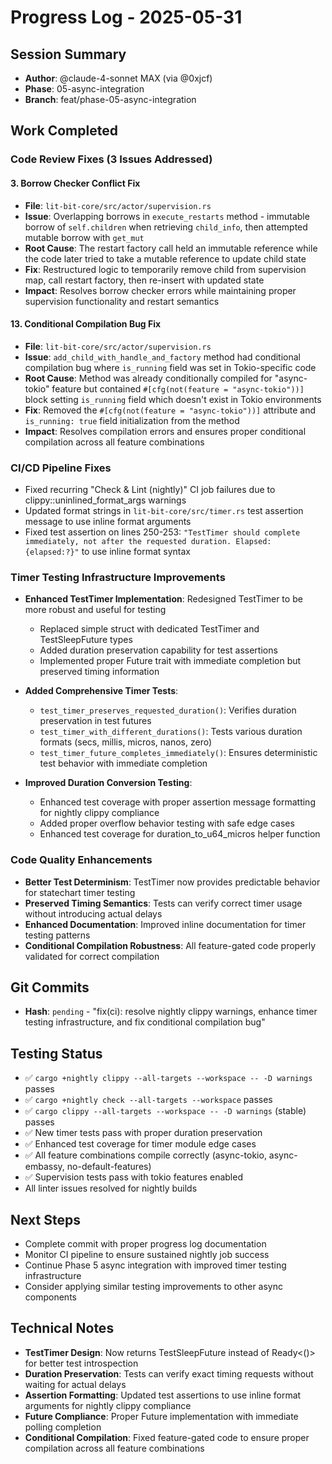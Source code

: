 # Progress Log - 2025-05-31

## Session Summary
* **Author**: @claude-4-sonnet MAX (via @0xjcf)
* **Phase**: 05-async-integration
* **Branch**: feat/phase-05-async-integration

## Work Completed

### Code Review Fixes (3 Issues Addressed)

#### 3. Borrow Checker Conflict Fix
* **File**: `lit-bit-core/src/actor/supervision.rs`
* **Issue**: Overlapping borrows in `execute_restarts` method - immutable borrow of `self.children` when retrieving `child_info`, then attempted mutable borrow with `get_mut`
* **Root Cause**: The restart factory call held an immutable reference while the code later tried to take a mutable reference to update child state
* **Fix**: Restructured logic to temporarily remove child from supervision map, call restart factory, then re-insert with updated state
* **Impact**: Resolves borrow checker errors while maintaining proper supervision functionality and restart semantics

#### 13. Conditional Compilation Bug Fix
* **File**: `lit-bit-core/src/actor/supervision.rs`
* **Issue**: `add_child_with_handle_and_factory` method had conditional compilation bug where `is_running` field was set in Tokio-specific code
* **Root Cause**: Method was already conditionally compiled for "async-tokio" feature but contained `#[cfg(not(feature = "async-tokio"))]` block setting `is_running` field which doesn't exist in Tokio environments
* **Fix**: Removed the `#[cfg(not(feature = "async-tokio"))]` attribute and `is_running: true` field initialization from the method
* **Impact**: Resolves compilation errors and ensures proper conditional compilation across all feature combinations

### CI/CD Pipeline Fixes
* Fixed recurring "Check & Lint (nightly)" CI job failures due to clippy::uninlined_format_args warnings
* Updated format strings in `lit-bit-core/src/timer.rs` test assertion message to use inline format arguments
* Fixed test assertion on lines 250-253: `"TestTimer should complete immediately, not after the requested duration. Elapsed: {elapsed:?}"` to use inline format syntax

### Timer Testing Infrastructure Improvements
* **Enhanced TestTimer Implementation**: Redesigned TestTimer to be more robust and useful for testing
  - Replaced simple struct with dedicated TestTimer and TestSleepFuture types
  - Added duration preservation capability for test assertions
  - Implemented proper Future trait with immediate completion but preserved timing information
  
* **Added Comprehensive Timer Tests**:
  - `test_timer_preserves_requested_duration()`: Verifies duration preservation in test futures
  - `test_timer_with_different_durations()`: Tests various duration formats (secs, millis, micros, nanos, zero)
  - `test_timer_future_completes_immediately()`: Ensures deterministic test behavior with immediate completion
  
* **Improved Duration Conversion Testing**:
  - Enhanced test coverage with proper assertion message formatting for nightly clippy compliance
  - Added proper overflow behavior testing with safe edge cases
  - Enhanced test coverage for duration_to_u64_micros helper function

### Code Quality Enhancements
* **Better Test Determinism**: TestTimer now provides predictable behavior for statechart timer testing
* **Preserved Timing Semantics**: Tests can verify correct timer usage without introducing actual delays
* **Enhanced Documentation**: Improved inline documentation for timer testing patterns
* **Conditional Compilation Robustness**: All feature-gated code properly validated for correct compilation

## Git Commits
* **Hash**: `pending` - "fix(ci): resolve nightly clippy warnings, enhance timer testing infrastructure, and fix conditional compilation bug"

## Testing Status
* ✅ `cargo +nightly clippy --all-targets --workspace -- -D warnings` passes
* ✅ `cargo +nightly check --all-targets --workspace` passes  
* ✅ `cargo clippy --all-targets --workspace -- -D warnings` (stable) passes
* ✅ New timer tests pass with proper duration preservation
* ✅ Enhanced test coverage for timer module edge cases
* ✅ All feature combinations compile correctly (async-tokio, async-embassy, no-default-features)
* ✅ Supervision tests pass with tokio features enabled
* All linter issues resolved for nightly builds

## Next Steps
* Complete commit with proper progress log documentation
* Monitor CI pipeline to ensure sustained nightly job success
* Continue Phase 5 async integration with improved timer testing infrastructure
* Consider applying similar testing improvements to other async components

## Technical Notes
* **TestTimer Design**: Now returns TestSleepFuture instead of Ready<()> for better test introspection
* **Duration Preservation**: Tests can verify exact timing requests without waiting for actual delays
* **Assertion Formatting**: Updated test assertions to use inline format arguments for nightly clippy compliance
* **Future Compliance**: Proper Future implementation with immediate polling completion
* **Conditional Compilation**: Fixed feature-gated code to ensure proper compilation across all feature combinations

